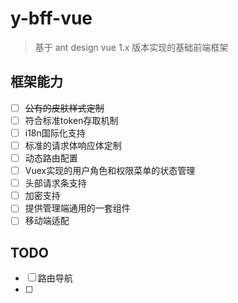 # y-bff-vue

> 基于 ant design vue 1.x 版本实现的基础前端框架

## 框架能力

- [ ] ~~公有的皮肤样式定制~~
- [ ] 符合标准token存取机制
- [ ] i18n国际化支持
- [ ] 标准的请求体响应体定制
- [ ] 动态路由配置
- [ ] Vuex实现的用户角色和权限菜单的状态管理
- [ ] 头部请求条支持
- [ ] 加密支持
- [ ] 提供管理端通用的一套组件
- [ ] 移动端适配

## TODO

- [ ] 路由导航
- [ ] 
